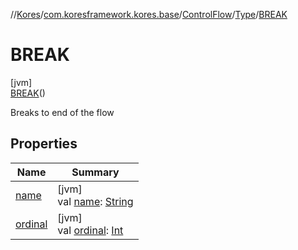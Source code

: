 //[Kores](../../../../../index.md)/[com.koresframework.kores.base](../../../index.md)/[ControlFlow](../../index.md)/[Type](../index.md)/[BREAK](index.md)

# BREAK

[jvm]\
[BREAK](index.md)()

Breaks to end of the flow

## Properties

| Name | Summary |
|---|---|
| [name](name.md) | [jvm]<br>val [name](name.md): [String](https://kotlinlang.org/api/latest/jvm/stdlib/kotlin/-string/index.html) |
| [ordinal](ordinal.md) | [jvm]<br>val [ordinal](ordinal.md): [Int](https://kotlinlang.org/api/latest/jvm/stdlib/kotlin/-int/index.html) |

